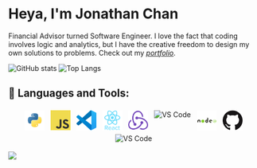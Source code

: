 # Heya, I'm Jonathan Chan

Financial Advisor turned Software Engineer. I love the fact that coding involves logic and analytics, but I have the creative freedom to design my own solutions to problems. Check out my *[portfolio](https://cheeyongjc.github.io/jonathanchan/)*.

![GitHub stats](https://github-readme-stats.vercel.app/api?username=cheeyongjc&show_icons=true&theme=tokyonight)
![Top Langs](https://github-readme-stats.vercel.app/api/top-langs/?username=cheeyongjc&theme=tokyonight)

## 🧰 Languages and Tools:
<p align="center">
<img src="https://raw.githubusercontent.com/github/explore/80688e429a7d4ef2fca1e82350fe8e3517d3494d/topics/python/python.png" alt="Python" height="40" style="vertical-align:top; margin:4px">
<img src="https://raw.githubusercontent.com/github/explore/80688e429a7d4ef2fca1e82350fe8e3517d3494d/topics/javascript/javascript.png" alt="Javascript" height="40" style="vertical-align:top; margin:4px">
<img src="https://raw.githubusercontent.com/github/explore/80688e429a7d4ef2fca1e82350fe8e3517d3494d/topics/visual-studio-code/visual-studio-code.png" alt="VS Code" height="40" style="vertical-align:top; margin:4px">
<img src="https://raw.githubusercontent.com/devicons/devicon/master/icons/react/react-original-wordmark.svg" alt="VS Code" height="40" style="vertical-align:top; margin:4px">
<img src="https://raw.githubusercontent.com/devicons/devicon/master/icons/redux/redux-original.svg" alt="VS Code" height="40" style="vertical-align:top; margin:4px">
<img src="https://github.com/cheeyongjc/pics/blob/main/postgresql_vertical_logo_icon_168900.png?raw=true" alt="VS Code" height="40" style="vertical-align:top; margin:4px">
<img src="https://raw.githubusercontent.com/devicons/devicon/master/icons/nodejs/nodejs-original-wordmark.svg" alt="VS Code" height="40" style="vertical-align:top; margin:4px">
<img src="https://raw.githubusercontent.com/github/explore/78df643247d429f6cc873026c0622819ad797942/topics/github/github.png" alt="VS Code" height="40" style="vertical-align:top; margin:4px">
<img src="https://camo.githubusercontent.com/cb2324a4c0e1910089f481d56e1f887d6e96114101987dfbb6ef6f9df1e0bf08/68747470733a2f2f7777772e766563746f726c6f676f2e7a6f6e652f6c6f676f732f706f636f6f5f666c61736b2f706f636f6f5f666c61736b2d69636f6e2e737667" alt="VS Code" height="40" style="vertical-align:top; margin:4px">
</p>
    
![](https://visitor-badge.laobi.icu/badge?page_id=cheeyongjc.cheeyongjc)
<!--
**cheeyongjc/cheeyongjc** is a ✨ _special_ ✨ repository because its `README.md` (this file) appears on your GitHub profile.
Here are some ideas to get you started:
https://github.com/cheeyongjc/pics/blob/main/postgresql_vertical_logo_icon_168900.png?raw=true
- 🔭 I’m currently working on ...
- 🌱 I’m currently learning ...
- 👯 I’m looking to collaborate on ...
- 🤔 I’m looking for help with ...
- 💬 Ask me about ...
- 📫 How to reach me: ...
- 😄 Pronouns: ...
- ⚡ Fun fact: ...
-->
     
